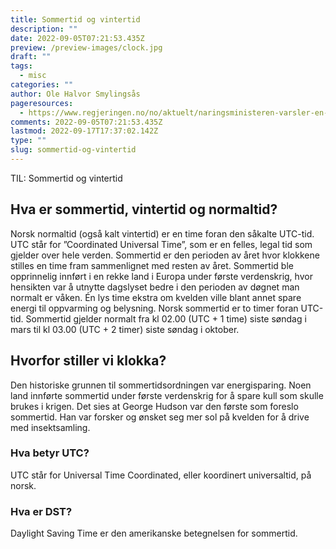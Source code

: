```yaml
---
title: Sommertid og vintertid
description: ""
date: 2022-09-05T07:21:53.435Z
preview: /preview-images/clock.jpg
draft: ""
tags:
  - misc
categories: ""
author: Ole Halvor Smylingsås
pageresources:
  - https://www.regjeringen.no/no/aktuelt/naringsministeren-varsler-en-ny-tid/id2880267/
comments: 2022-09-05T07:21:53.435Z
lastmod: 2022-09-17T17:37:02.142Z
type: ""
slug: sommertid-og-vintertid
---
```


TIL: Sommertid og vintertid
<!--more-->

## Hva er sommertid, vintertid og normaltid?
Norsk normaltid (også kalt vintertid) er en time foran den såkalte UTC-tid. UTC står for ”Coordinated Universal Time”, som er en felles, legal tid som gjelder over hele verden. Sommertid er den perioden av året hvor klokkene stilles en time fram sammenlignet med resten av året. Sommertid ble opprinnelig innført i en rekke land i Europa under første verdenskrig, hvor hensikten var å utnytte dagslyset bedre i den perioden av døgnet man normalt er våken. Én lys time ekstra om kvelden ville blant annet spare energi til oppvarming og belysning. Norsk sommertid er to timer foran UTC-tid. Sommertid gjelder normalt fra kl 02.00 (UTC + 1 time) siste søndag i mars til kl 03.00 (UTC + 2 timer) siste søndag i oktober.

## Hvorfor stiller vi klokka?
Den historiske grunnen til sommertidsordningen var energisparing. Noen land innførte sommertid under første verdenskrig for å spare kull som skulle brukes i krigen. Det sies at George Hudson var den første som foreslo sommertid. Han var forsker og ønsket seg mer sol på kvelden for å drive med insektsamling.

### Hva betyr UTC? 
UTC står for Universal Time Coordinated, eller koordinert universaltid, på norsk.
### Hva er DST? 
Daylight Saving Time er den amerikanske betegnelsen for sommertid.
